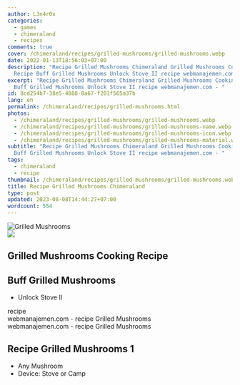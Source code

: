 ```yaml
---
author: L3n4r0x
categories:
  - games
  - chimeraland
  - recipes
comments: true
cover: /chimeraland/recipes/grilled-mushrooms/grilled-mushrooms.webp
date: 2022-01-13T18:56:03+07:00
description: "Recipe Grilled Mushrooms Chimeraland Grilled Mushrooms Cooking
  Recipe Buff Grilled Mushrooms Unlock Stove II recipe webmanajemen.com - "
excerpt: "Recipe Grilled Mushrooms Chimeraland Grilled Mushrooms Cooking Recipe
  Buff Grilled Mushrooms Unlock Stove II recipe webmanajemen.com - "
id: 8cd254b7-38e5-4888-8a67-f201f565a37b
lang: en
permalink: /chimeraland/recipes/grilled-mushrooms.html
photos:
  - /chimeraland/recipes/grilled-mushrooms/grilled-mushrooms.webp
  - /chimeraland/recipes/grilled-mushrooms/grilled-mushrooms-name.webp
  - /chimeraland/recipes/grilled-mushrooms/grilled-mushrooms-icon.webp
  - /chimeraland/recipes/grilled-mushrooms/grilled-mushrooms-material.webp
subtitle: "Recipe Grilled Mushrooms Chimeraland Grilled Mushrooms Cooking Recipe
  Buff Grilled Mushrooms Unlock Stove II recipe webmanajemen.com - "
tags:
  - chimeraland
  - recipe
thumbnail: /chimeraland/recipes/grilled-mushrooms/grilled-mushrooms.webp
title: Recipe Grilled Mushrooms Chimeraland
type: post
updated: 2023-08-08T14:44:27+07:00
wordcount: 554
---
```


<link
  rel="stylesheet"
  href="https://rawcdn.githack.com/dimaslanjaka/Web-Manajemen/870a349/css/bootstrap-5-3-0-alpha3-wrapper.css"
/>
<section id="bootstrap-wrapper">
  <div data-bs-theme="dark">
    <div class="card mb-2">
      <div class="card-body">
        <div class="row g-0">
          <div class="col-sm-4 position-relative mb-2">
            <img
              src="https://www.webmanajemen.com/chimeraland/recipes/grilled-mushrooms/grilled-mushrooms-material.webp"
              class="card-img fit-cover w-100 h-100"
              alt="Grilled Mushrooms"
              data-fancybox="true"
            />
          </div>
          <div class="col-sm-8 mb-2">
            <div class="card-body">
              <div class="d-flex flex-row align-items-center mb-3">
                <img
                  class="d-inline-block me-2"
                  src="https://www.webmanajemen.com/chimeraland/recipes/grilled-mushrooms/grilled-mushrooms-icon.webp"
                  width="auto"
                  height="auto"
                  style="vertical-align: middle"
                />
                <h2 class="fs-5">Grilled Mushrooms Cooking Recipe</h2>
              </div>
              <h2 class="card-title fs-5">Buff Grilled Mushrooms</h2>
              <div class="card-text">
                <ul>
                  <li>Unlock Stove II</li>
                </ul>
              </div>
              <span class="badge rounded-pill">recipe</span>
            </div>
            <div class="card-footer text-end text-muted mt-auto">
              webmanajemen.com - recipe Grilled Mushrooms
            </div>
          </div>
        </div>
      </div>
      <div class="card-footer text-end text-muted">
        webmanajemen.com - recipe Grilled Mushrooms
      </div>
    </div>
    <div class="row mb-2">
      <div class="col-12 col-lg-6 recipe-item mb-2">
        <div class="card">
          <div class="card-body">
            <h2 class="card-title fs-5">Recipe Grilled Mushrooms 1</h2>
            <div class="card-text">
              <ul>
                <li>Any Mushroom</li>
                <li>Device: Stove or Camp</li>
              </ul>
            </div>
          </div>
        </div>
      </div>
    </div>
  </div>
</section>